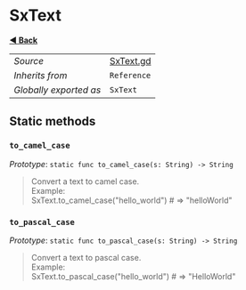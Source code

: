 # SxText

**[◀️ Back](../readme.md)**

|    |     |
|----|-----|
|*Source*|[SxText.gd](../../extensions/SxText.gd)|
|*Inherits from*|`Reference`|
|*Globally exported as*|`SxText`|

## Static methods

### `to_camel_case`

*Prototype*: `static func to_camel_case(s: String) -> String`

> Convert a text to camel case.  
> Example:  
>   SxText.to_camel_case("hello_world")  # => "helloWorld"  
### `to_pascal_case`

*Prototype*: `static func to_pascal_case(s: String) -> String`

> Convert a text to pascal case.  
> Example:  
>   SxText.to_pascal_case("hello_world")  # => "HelloWorld"  
